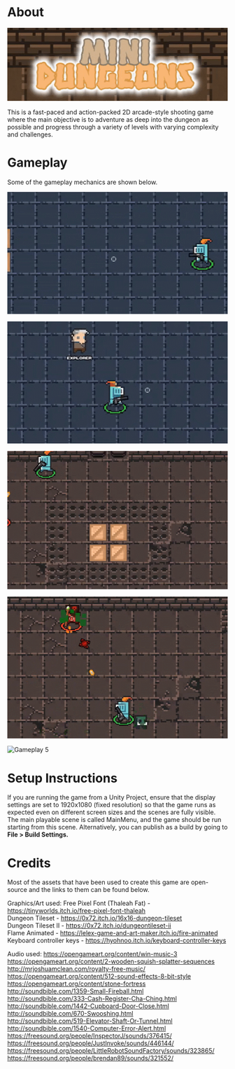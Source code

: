# About
![Title](https://github.com/4-bytes/Mini-Dungeons/blob/master/gifs/title.gif)

This is a fast-paced and action-packed 2D arcade-style shooting game where the main objective is to adventure as deep into the dungeon as possible and progress through a variety of levels with varying complexity and challenges. 


# Gameplay
Some of the gameplay mechanics are shown below. <br>

![Gameplay 1](https://github.com/4-bytes/Mini-Dungeons/blob/master/gifs/gameplay1.gif)

![Gameplay 2](https://github.com/4-bytes/Mini-Dungeons/blob/master/gifs/gameplay2.gif)

![Gameplay 3](https://github.com/4-bytes/Mini-Dungeons/blob/master/gifs/gameplay3.gif)

![Gameplay 4](https://github.com/4-bytes/Mini-Dungeons/blob/master/gifs/gameplay4.gif)

![Gameplay 5](https://github.com/4-bytes/Mini-Dungeons/blob/master/gifs/gameplay5.gif)

# Setup Instructions
If you are running the game from a Unity Project, ensure that the display settings are set to 1920x1080 (fixed resolution)
so that the game runs as expected even on different screen sizes and the scenes are fully visible. The main playable scene is called MainMenu, and the game should be run starting from this scene. Alternatively, you can publish as a build by going to <b>File > Build Settings.</b>



# Credits
Most of the assets that have been used to create this game are open-source and the links to them can be found below.

Graphics/Art used:
Free Pixel Font (Thaleah Fat) - https://tinyworlds.itch.io/free-pixel-font-thaleah <br>
Dungeon Tileset - https://0x72.itch.io/16x16-dungeon-tileset <br>
Dungeon Tileset II - https://0x72.itch.io/dungeontileset-ii <br>
Flame Animated - https://lelex-game-and-art-maker.itch.io/fire-animated <br>
Keyboard controller keys - https://hyohnoo.itch.io/keyboard-controller-keys <br>

Audio used:
https://opengameart.org/content/win-music-3 <br>
https://opengameart.org/content/2-wooden-squish-splatter-sequences <br>
http://mrjoshuamclean.com/royalty-free-music/ <br>
https://opengameart.org/content/512-sound-effects-8-bit-style<br>
https://opengameart.org/content/stone-fortress <br>
http://soundbible.com/1359-Small-Fireball.html <br>
http://soundbible.com/333-Cash-Register-Cha-Ching.html<br>
http://soundbible.com/1442-Cupboard-Door-Close.html <br>
http://soundbible.com/670-Swooshing.html <br>
http://soundbible.com/519-Elevator-Shaft-Or-Tunnel.html<br>
http://soundbible.com/1540-Computer-Error-Alert.html<br>
https://freesound.org/people/InspectorJ/sounds/376415/<br>
https://freesound.org/people/JustInvoke/sounds/446144/<br>
https://freesound.org/people/LittleRobotSoundFactory/sounds/323865/<br>
https://freesound.org/people/brendan89/sounds/321552/ <br>
